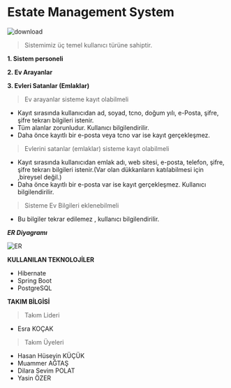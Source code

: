 # Estate Management System
![download](https://user-images.githubusercontent.com/49093196/127666142-1f9978d6-986b-4061-907a-c58115f730ac.jpg)

 > Sistemimiz üç temel kullanıcı türüne sahiptir. 
 
 **1. Sistem personeli**
 
 **2. Ev Arayanlar**
 
 **3. Evleri Satanlar (Emlaklar)**
 
 > Ev arayanlar  sisteme kayıt olabilmeli 

* Kayıt sırasında kullanıcıdan ad, soyad, tcno, doğum yılı, e-Posta, şifre, şifre tekrarı bilgileri istenir.
* Tüm alanlar zorunludur. Kullanıcı bilgilendirilir.
* Daha önce kayıtlı bir e-posta veya tcno var ise kayıt gerçekleşmez.


 > Evlerini satanlar (emlaklar)  sisteme kayıt olabilmeli 

* Kayıt sırasında kullanıcıdan emlak adı, web sitesi, e-posta, telefon, şifre, şifre tekrarı bilgileri istenir.(Var olan dükkanların katılabilmesi için ,bireysel değil.)
* Daha önce kayıtlı bir e-posta var ise kayıt gerçekleşmez. Kullanıcı bilgilendirilir.


 > Sisteme Ev Bilgileri eklenebilmeli 

* Bu bilgiler tekrar edilemez , kullanıcı bilgilendirilir.

***ER Diyagramı***

![ER](https://user-images.githubusercontent.com/57559558/127746432-2c41a989-26ed-4d1f-8dff-7bcccf11820c.png)



**KULLANILAN TEKNOLOJİLER**
* Hibernate
* Spring Boot
* PostgreSQL



 **TAKIM BİLGİSİ**
 > Takım Lideri
 * Esra KOÇAK
 > Takım Üyeleri
  * Hasan Hüseyin KÜÇÜK
  * Muammer AĞTAŞ
  * Dilara Sevim POLAT
  * Yasin ÖZER

